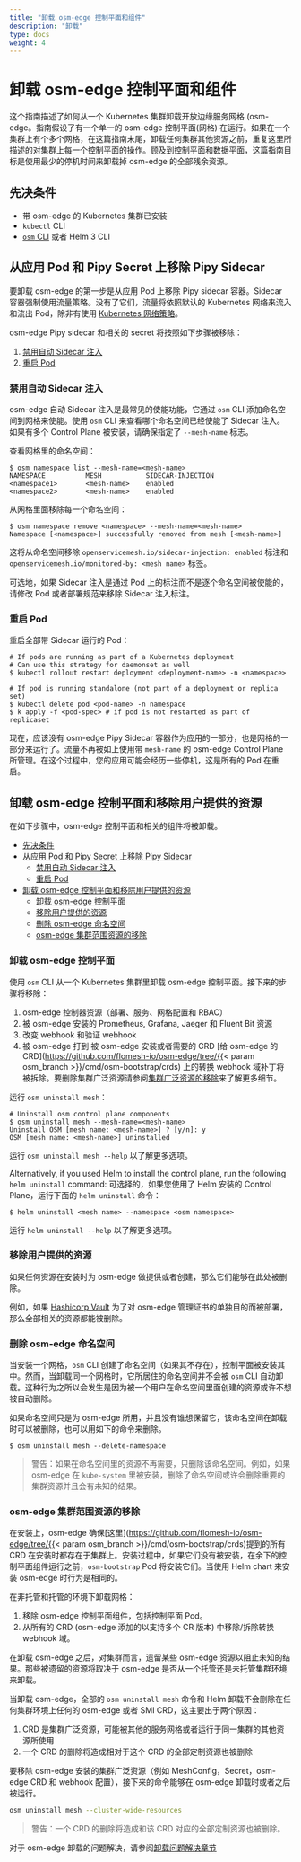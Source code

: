 ```yaml
---
title: "卸载 osm-edge 控制平面和组件"
description: "卸载"
type: docs
weight: 4
---
```


# 卸载 osm-edge 控制平面和组件

这个指南描述了如何从一个 Kubernetes 集群卸载开放边缘服务网格 (osm-edge。指南假设了有一个单一的 osm-edge 控制平面(网格) 在运行。如果在一个集群上有个多个网格，在这篇指南末尾，卸载任何集群其他资源之前，重复这里所描述的对集群上每一个控制平面的操作。顾及到控制平面和数据平面，这篇指南目标是使用最少的停机时间来卸载掉 osm-edge 的全部残余资源。

## 先决条件

- 带 osm-edge 的 Kubernetes 集群已安装
- `kubectl` CLI
- [`osm` CLI](/docs/install/#set-up-the-osm-cli) 或者 Helm 3 CLI

## 从应用 Pod 和 Pipy Secret 上移除 Pipy Sidecar

要卸载 osm-edge 的第一步是从应用 Pod 上移除 Pipy sidecar 容器。Sidecar 容器强制使用流量策略。没有了它们，流量将依照默认的 Kubernetes 网络来流入和流出 Pod，除非有使用 [Kubernetes 网络策略](https://kubernetes.io/docs/concepts/services-networking/network-policies/)。

osm-edge Pipy sidecar 和相关的 secret 将按照如下步骤被移除：

1. [禁用自动 Sidecar 注入](#禁用自动-sidecar-注入)
2. [重启 Pod](#重启-pod)

### 禁用自动 Sidecar 注入

osm-edge 自动 Sidecar 注入是最常见的使能功能，它通过 `osm` CLI 添加命名空间到网格来使能。使用 `osm` CLI 来查看哪个命名空间已经使能了 Sidecar 注入。如果有多个 Control Plane 被安装，请确保指定了 `--mesh-name` 标志。

查看网格里的命名空间：

```console
$ osm namespace list --mesh-name=<mesh-name>
NAMESPACE          MESH           SIDECAR-INJECTION
<namespace1>       <mesh-name>    enabled
<namespace2>       <mesh-name>    enabled
```

从网格里面移除每一个命名空间：

```console
$ osm namespace remove <namespace> --mesh-name=<mesh-name>
Namespace [<namespace>] successfully removed from mesh [<mesh-name>]
```

这将从命名空间移除 `openservicemesh.io/sidecar-injection: enabled` 标注和 `openservicemesh.io/monitored-by: <mesh name>` 标签。

可选地，如果 Sidecar 注入是通过 Pod 上的标注而不是逐个命名空间被使能的，请修改 Pod 或者部署规范来移除 Sidecar 注入标注。

### 重启 Pod

重启全部带 Sidecar 运行的 Pod：

```console
# If pods are running as part of a Kubernetes deployment
# Can use this strategy for daemonset as well
$ kubectl rollout restart deployment <deployment-name> -n <namespace>

# If pod is running standalone (not part of a deployment or replica set)
$ kubectl delete pod <pod-name> -n namespace
$ k apply -f <pod-spec> # if pod is not restarted as part of replicaset
```

现在，应该没有 osm-edge Pipy Sidecar 容器作为应用的一部分，也是网格的一部分来运行了。流量不再被如上使用带 `mesh-name` 的 osm-edge Control Plane 所管理。在这个过程中，您的应用可能会经历一些停机，这是所有的 Pod 在重启。

## 卸载 osm-edge 控制平面和移除用户提供的资源

在如下步骤中，osm-edge 控制平面和相关的组件将被卸载。

* [先决条件](#先决条件)
* [从应用 Pod 和 Pipy Secret 上移除 Pipy Sidecar](#从应用-pod-和-pipy-secret-上移除-pipy-sidecar)
  * [禁用自动 Sidecar 注入](#禁用自动-sidecar-注入)
  * [重启 Pod](#重启-pod)
* [卸载 osm-edge 控制平面和移除用户提供的资源](#卸载-osm-edge-控制平面和移除用户提供的资源)
  * [卸载 osm-edge 控制平面](#卸载-osm-edge-控制平面)
  * [移除用户提供的资源](#移除用户提供的资源)
  * [删除 osm-edge 命名空间](#删除-osm-edge-命名空间)
  * [osm-edge 集群范围资源的移除](#osm-edge-集群范围资源的移除)

### 卸载 osm-edge 控制平面

使用 `osm` CLI 从一个 Kubernetes 集群里卸载 osm-edge 控制平面。接下来的步骤将移除：

1. osm-edge 控制器资源（部署、服务、网格配置和 RBAC）
2. 被 osm-edge 安装的 Prometheus, Grafana, Jaeger 和 Fluent Bit 资源
3. 改变 webhook 和验证 webhook
4. 被 osm-edge 打到 被 osm-edge 安装或者需要的 CRD [给 osm-edge 的 CRD](https://github.com/flomesh-io/osm-edge/tree/{{< param osm_branch >}}/cmd/osm-bootstrap/crds) 上的转换 webhook 域补丁将被拆除。要删除集群广泛资源请参阅[集群广泛资源的移除](#osm-集群广泛资源的移除)来了解更多细节。

运行 `osm uninstall mesh`：

```console
# Uninstall osm control plane components
$ osm uninstall mesh --mesh-name=<mesh-name>
Uninstall OSM [mesh name: <mesh-name>] ? [y/n]: y
OSM [mesh name: <mesh-name>] uninstalled
```

运行 `osm uninstall mesh --help` 以了解更多选项。

Alternatively, if you used Helm to install the control plane, run the following `helm uninstall` command:
可选择的，如果您使用了 Helm 安装的 Control Plane，运行下面的 `helm uninstall` 命令：

```console
$ helm uninstall <mesh name> --namespace <osm namespace>
```

运行 `helm uninstall --help` 以了解更多选项。

### 移除用户提供的资源

如果任何资源在安装时为 osm-edge 做提供或者创建，那么它们能够在此处被删除。

例如，如果 [Hashicorp Vault](/docs/guides/certificates/#installing-hashi-vault) 为了对 osm-edge 管理证书的单独目的而被部署，那么全部相关的资源都能被删除。

### 删除 osm-edge 命名空间

当安装一个网格，`osm` CLI 创建了命名空间（如果其不存在），控制平面被安装其中。然而，当卸载同一个网格时，它所居住的命名空间并不会被 `osm` CLI 自动卸载。这种行为之所以会发生是因为被一个用户在命名空间里面创建的资源或许不想被自动删除。

如果命名空间只是为 osm-edge 所用，并且没有谁想保留它，该命名空间在卸载时可以被删除，也可以用如下的命令来删除。

```console
$ osm uninstall mesh --delete-namespace
```

> 警告：如果在命名空间里的资源不再需要，只删除该命名空间。例如，如果 osm-edge 在 `kube-system` 里被安装，删除了命名空间或许会删除重要的集群资源并且会有未知的结果。


### osm-edge 集群范围资源的移除

在安装上，osm-edge 确保[这里](https://github.com/flomesh-io/osm-edge/tree/{{< param osm_branch >}}/cmd/osm-bootstrap/crds)提到的所有 CRD 在安装时都存在于集群上。安装过程中，如果它们没有被安装，在余下的控制平面组件运行之前，`osm-bootstrap` Pod 将安装它们。当使用 Helm chart 来安装 osm-edge 时行为是相同的。

在非托管和托管的环境下卸载网格：
1. 移除 osm-edge 控制平面组件，包括控制平面 Pod。
2. 从所有的 CRD (osm-edge 添加的以支持多个 CR 版本) 中移除/拆除转换 webhook 域。

在卸载 osm-edge 之后，对集群而言，遗留某些 osm-edge 资源以阻止未知的结果。那些被遗留的资源将取决于 osm-edge 是否从一个托管还是未托管集群环境来卸载。

当卸载 osm-edge，全部的 `osm uninstall mesh` 命令和 Helm 卸载不会删除在任何集群环境上任何的 osm-edge 或者 SMI CRD，这主要出于两个原因：
1. CRD 是集群广泛资源，可能被其他的服务网格或者运行于同一集群的其他资源所使用
2. 一个 CRD 的删除将造成相对于这个 CRD 的全部定制资源也被删除

要移除 osm-edge 安装的集群广泛资源（例如 MeshConfig，Secret，osm-edge CRD 和 webhook 配置），接下来的命令能够在 osm-edge 卸载时或者之后被运行。

```bash
osm uninstall mesh --cluster-wide-resources
```

> 警告：一个 CRD 的删除将造成和该 CRD 对应的全部定制资源也被删除。

对于 osm-edge 卸载的问题解决，请参阅[卸载问题解决章节](/docs/guides/troubleshooting/uninstall/)
